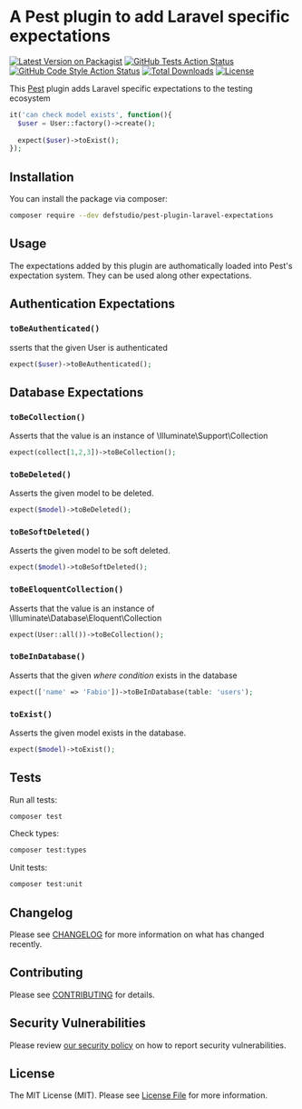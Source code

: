 # A Pest plugin to add Laravel specific expectations

[![Latest Version on Packagist](https://img.shields.io/packagist/v/defstudio/pest-plugin-laravel-expectations.svg?style=flat-square)](https://packagist.org/packages/defstudio/pest-plugin-laravel-expectations)
[![GitHub Tests Action Status](https://img.shields.io/github/workflow/status/def-studio/pest-plugin-laravel-expectations/Run%20Tests?label=tests)](https://github.com/def-studio/pest-plugin-laravel-expectations/actions?query=workflow%3A"Run+Tests"+branch%3Amain)
[![GitHub Code Style Action Status](https://img.shields.io/github/workflow/status/def-studio/pest-plugin-laravel-expectations/Static%20Analysis?label=code%20style)](https://github.com/def-studio/pest-plugin-laravel-expectations/actions?query=workflow%3A"Static+Analysis"+branch%3Amain)
[![Total Downloads](https://img.shields.io/packagist/dt/defstudio/pest-plugin-laravel-expectations.svg?style=flat-square)](https://packagist.org/packages/defstudio/pest-plugin-laravel-expectations)
[![License](https://img.shields.io/packagist/l/defstudio/pest-plugin-laravel-expectations)](https://packagist.org/packages/defstudio/pest-plugin-laravel-expectations)

This [Pest](https://pestphp.com) plugin adds Laravel specific expectations to the testing ecosystem

```php
it('can check model exists', function(){
  $user = User::factory()->create();
  
  expect($user)->toExist();
});
```

## Installation

You can install the package via composer:

```bash
composer require --dev defstudio/pest-plugin-laravel-expectations
```

## Usage

The expectations added by this plugin are authomatically loaded into Pest's expectation system. They can be used along other expectations.

## Authentication Expectations

### `toBeAuthenticated()`

sserts that the given User is authenticated

```php
expect($user)->toBeAuthenticated();
 ```

## Database Expectations

### `toBeCollection()`

Asserts that the value is an instance of \Illuminate\Support\Collection

```php
expect(collect[1,2,3])->toBeCollection();
 ```

### `toBeDeleted()`

Asserts the given model to be deleted.

```php
expect($model)->toBeDeleted();
 ```

### `toBeSoftDeleted()`

Asserts the given model to be soft deleted.

```php
expect($model)->toBeSoftDeleted();
 ```

### `toBeEloquentCollection()`

Asserts that the value is an instance of \Illuminate\Database\Eloquent\Collection

```php
expect(User::all())->toBeCollection();
 ```

### `toBeInDatabase()`

Asserts that the given _where condition_ exists in the database

```php
expect(['name' => 'Fabio'])->toBeInDatabase(table: 'users');
 ```

### `toExist()`

Asserts the given model exists in the database.

```php
expect($model)->toExist();
 ```

## Tests

Run all tests:
```bash
composer test
```

Check types:
```bash
composer test:types
```

Unit tests:
```bash
composer test:unit
```

## Changelog

Please see [CHANGELOG](CHANGELOG.md) for more information on what has changed recently.

## Contributing

Please see [CONTRIBUTING](CONTRIBUTING.md) for details.

## Security Vulnerabilities

Please review [our security policy](../../security/policy) on how to report security vulnerabilities.

## License

The MIT License (MIT). Please see [License File](LICENSE.md) for more information.
